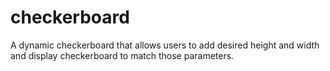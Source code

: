 # checkerboard

A dynamic checkerboard that allows users to add desired height and width and display checkerboard to match those parameters.

